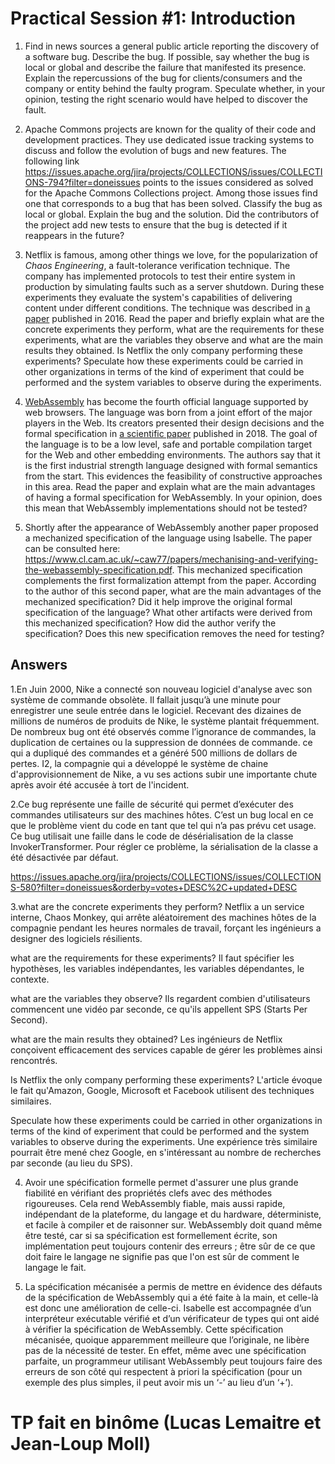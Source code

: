 # Practical Session #1: Introduction

1. Find in news sources a general public article reporting the discovery of a software bug. Describe the bug. If possible, say whether the bug is local or global and describe the failure that manifested its presence. Explain the repercussions of the bug for clients/consumers and the company or entity behind the faulty program. Speculate whether, in your opinion, testing the right scenario would have helped to discover the fault.

2. Apache Commons projects are known for the quality of their code and development practices. They use dedicated issue tracking systems to discuss and follow the evolution of bugs and new features. The following link https://issues.apache.org/jira/projects/COLLECTIONS/issues/COLLECTIONS-794?filter=doneissues points to the issues considered as solved for the Apache Commons Collections project. Among those issues find one that corresponds to a bug that has been solved. Classify the bug as local or global. Explain the bug and the solution. Did the contributors of the project add new tests to ensure that the bug is detected if it reappears in the future?

3. Netflix is famous, among other things we love, for the popularization of *Chaos Engineering*, a fault-tolerance verification technique. The company has implemented protocols to test their entire system in production by simulating faults such as a server shutdown. During these experiments they evaluate the system's capabilities of delivering content under different conditions. The technique was described in [a paper](https://arxiv.org/ftp/arxiv/papers/1702/1702.05843.pdf) published in 2016. Read the paper and briefly explain what are the concrete experiments they perform, what are the requirements for these experiments, what are the variables they observe and what are the main results they obtained. Is Netflix the only company performing these experiments? Speculate how these experiments could be carried in other organizations in terms of the kind of experiment that could be performed and the system variables to observe during the experiments.

4. [WebAssembly](https://webassembly.org/) has become the fourth official language supported by web browsers. The language was born from a joint effort of the major players in the Web. Its creators presented their design decisions and the formal specification in [a scientific paper](https://people.mpi-sws.org/~rossberg/papers/Haas,%20Rossberg,%20Schuff,%20Titzer,%20Gohman,%20Wagner,%20Zakai,%20Bastien,%20Holman%20-%20Bringing%20the%20Web%20up%20to%20Speed%20with%20WebAssembly.pdf) published in 2018. The goal of the language is to be a low level, safe and portable compilation target for the Web and other embedding environments. The authors say that it is the first industrial strength language designed with formal semantics from the start. This evidences the feasibility of constructive approaches in this area. Read the paper and explain what are the main advantages of having a formal specification for WebAssembly. In your opinion, does this mean that WebAssembly implementations should not be tested? 

5.  Shortly after the appearance of WebAssembly another paper proposed a mechanized specification of the language using Isabelle. The paper can be consulted here: https://www.cl.cam.ac.uk/~caw77/papers/mechanising-and-verifying-the-webassembly-specification.pdf. This mechanized specification complements the first formalization attempt from the paper. According to the author of this second paper, what are the main advantages of the mechanized specification? Did it help improve the original formal specification of the language? What other artifacts were derived from this mechanized specification? How did the author verify the specification? Does this new specification removes the need for testing?

## Answers
1.En Juin 2000, Nike a connecté son nouveau logiciel d'analyse avec son système de commande obsolète. Il fallait jusqu’à une minute pour enregistrer une seule entrée dans le logiciel. Recevant des dizaines de millions de numéros de produits de Nike, le système plantait fréquemment. De nombreux bug ont été observés comme l’ignorance de commandes, la duplication de certaines ou la suppression de données de commande. ce qui a dupliqué des commandes et a généré 500 millions de dollars de pertes.
I2, la compagnie qui a développé le système de chaine d'approvisionnement de Nike, a vu ses actions subir une importante chute après avoir été accusée à tort de l'incident.


2.Ce bug représente une faille de sécurité qui permet d’exécuter des commandes utilisateurs sur des machines hôtes.
C’est un bug local en ce que le problème vient du code en tant que tel qui n’a pas prévu cet usage.
Ce bug utilisait une faille dans le code de désérialisation de la classe InvokerTransformer.
Pour régler ce problème, la sérialisation de la classe a été désactivée par défaut.

https://issues.apache.org/jira/projects/COLLECTIONS/issues/COLLECTIONS-580?filter=doneissues&orderby=votes+DESC%2C+updated+DESC


3.what are the concrete experiments they perform?
	Netflix a un service interne, Chaos Monkey, qui arrête aléatoirement des machines hôtes de la compagnie pendant les heures normales de travail, forçant les ingénieurs a designer des logiciels résilients.
	
what are the requirements for these experiments?
	Il faut spécifier les hypothèses, les variables indépendantes, les variables dépendantes, le contexte.
	
what are the variables they observe?
	Ils regardent combien d'utilisateurs commencent une vidéo par seconde, ce qu'ils appellent SPS (Starts Per Second).

what are the main results they obtained?
	Les ingénieurs de Netflix conçoivent efficacement des services capable de gérer les problèmes ainsi rencontrés.

Is Netflix the only company performing these experiments?
	L'article évoque le fait qu'Amazon, Google, Microsoft et Facebook utilisent des techniques similaires.

Speculate how these experiments could be carried in other organizations in terms of the kind of experiment that could be performed and the system variables to observe during the experiments.
	Une expérience très similaire pourrait être mené chez Google, en s'intéressant au nombre de recherches par seconde (au lieu du SPS).


4. Avoir une spécification formelle permet d'assurer une plus grande fiabilité en vérifiant des propriétés clefs avec des méthodes rigoureuses. Cela rend WebAssembly fiable, mais aussi rapide, indépendant de la plateforme, du langage et du hardware, déterministe, et facile à compiler et de raisonner sur.
	WebAssembly doit quand même être testé, car si sa spécification est formellement écrite, son implémentation peut toujours contenir des erreurs ; être sûr de ce que doit faire le langage ne signifie pas que l'on est sûr de comment le langage le fait.


5. La spécification mécanisée a permis de mettre en évidence des défauts de la spécification de WebAssembly qui a été faite à la main, et celle-là est donc une amélioration de celle-ci.
Isabelle est accompagnée d’un interpréteur exécutable vérifié et d’un vérificateur de types qui ont aidé à vérifier la spécification de WebAssembly.
Cette spécification mécanisée, quoique apparemment meilleure que l’originale, ne libère pas de la nécessité de tester. En effet, même avec une spécification parfaite, un programmeur utilisant WebAssembly peut toujours faire des erreurs de son côté qui respectent à priori la spécification (pour un exemple des plus simples, il peut avoir mis un ‘-’ au lieu d’un ‘+’).


# TP fait en binôme (Lucas Lemaitre et Jean-Loup Moll)
